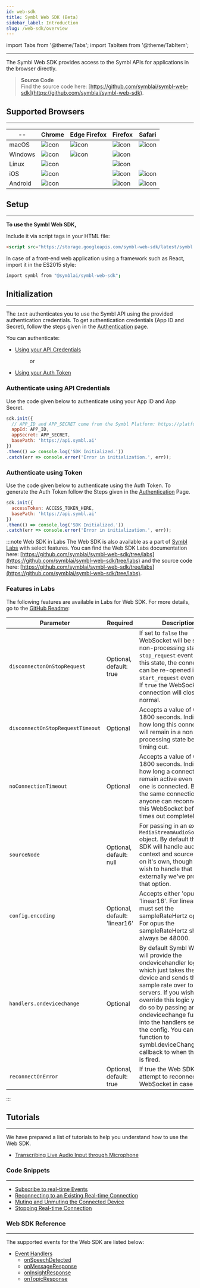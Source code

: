 ```yaml
---
id: web-sdk
title: Symbl Web SDK (Beta)
sidebar_label: Introduction
slug: /web-sdk/overview
---
```

import Tabs from '@theme/Tabs';
import TabItem from '@theme/TabItem';

---

The Symbl Web SDK provides access to the Symbl APIs for applications in the browser directly. 

> **Source Code** <br/>
Find the source code here: [https://github.com/symblai/symbl-web-sdk](https://github.com/symblai/symbl-web-sdk). <br/>


## Supported Browsers
---

 |-- | Chrome | Edge Firefox | Firefox | Safari | 
 | -------| ---------- | ------- | ----- | ------- | 
 | macOS | ![icon](/img/tick-mark.png)| ![icon](/img/tick-mark.png)| ![icon](/img/tick-mark.png) | ![icon](/img/tick-mark.png) |
 | Windows | ![icon](/img/tick-mark.png) | ![icon](/img/tick-mark.png)| ![icon](/img/tick-mark.png) |  |
 | Linux | ![icon](/img/tick-mark.png)|   | ![icon](/img/tick-mark.png) |
 | iOS | ![icon](/img/tick-mark.png)|   | ![icon](/img/tick-mark.png) | ![icon](/img/tick-mark.png) |
 | Android | ![icon](/img/tick-mark.png)|  | ![icon](/img/tick-mark.png) | ![icon](/img/tick-mark.png) |
 
## Setup
---
**To use the Symbl Web SDK,**

Include it via script tags in your HTML file:

```html
<script src="https://storage.googleapis.com/symbl-web-sdk/latest/symbl.min.js"></script>
```
In case of a front-end web application using a framework such as React, import it in the ES2015 style:

```bash
import symbl from "@symblai/symbl-web-sdk";
```

## Initialization
---
The `init` authenticates you to use the Symbl API using the provided authentication credentials. To get authentication credentials (App ID and Secret), follow the steps given in the [Authentication](/docs/developer-tools/authentication#step-1-get-your-api-credentials) page. 

You can authenticate:

- [Using your API Credentials](#authenticate-using-api-credentials) 

&nbsp; &nbsp; &nbsp; &nbsp; &nbsp; &nbsp; &nbsp; &nbsp; or 

- [Using your Auth Token](#authenticate-using-token) 

### Authenticate using API Credentials

Use the code given below to authenticate using your App ID and App Secret. 

```js
sdk.init({
  // APP_ID and APP_SECRET come from the Symbl Platform: https://platform.symbl.ai
  appId: APP_ID,
  appSecret: APP_SECRET,
  basePath: 'https://api.symbl.ai'
})
.then(() => console.log('SDK Initialized.'))
.catch(err => console.error('Error in initialization.', err));
 ```

### Authenticate using Token 

Use the code given below to authenticate using the Auth Token. To generate the Auth Token follow the Steps given in the [Authentication](/docs/developer-tools/authentication#step-2-generate-the-access-token) Page. 

```js
sdk.init({
  accessToken: ACCESS_TOKEN_HERE,
  basePath: 'https://api.symbl.ai'
})
.then(() => console.log('SDK Initialized.'))
.catch(err => console.error('Error in initialization.', err));
```


:::note Web SDK in Labs
The Web SDK is also available as a part of [Symbl Labs](/docs/labs) with select features. You can find the Web SDK Labs documentation here: [https://github.com/symblai/symbl-web-sdk/tree/labs](https://github.com/symblai/symbl-web-sdk/tree/labs) and the source code here: [https://github.com/symblai/symbl-web-sdk/tree/labs](https://github.com/symblai/symbl-web-sdk/tree/labs).

### Features in Labs

The following features are available in Labs for Web SDK. For more details, go to the [GitHub Readme]([https://github.com/symblai/symbl-web-sdk/tree/labs](https://github.com/symblai/symbl-web-sdk/tree/labs)):

| Parameter | Required | Description |
| -------| ---------- | --------- |
|`disconnectonOnStopRequest` | Optional, default: true | If set to `false` the WebSocket will be set to a non-processing state if the `stop_request` event is set. In this state, the connection can be re-opened if the `start_request` event is sent. If `true` the WebSocket connection will close as normal.
|`disconnectOnStopRequestTimeout` | Optional | Accepts a value of 0 to 1800 seconds. Indicates how long this connection will remain in a non-processing state before timing out. |
|`noConnectionTimeout` | Optional | Accepts a value of 0 to 1800 seconds. Indicates how long a connection will remain active even when no one is connected. By using the same connectionId anyone can reconnect to this WebSocket before it times out completely.|
|`sourceNode` | Optional, default: null | For passing in an external `MediaStreamAudioSourceNode` object. By default the Web SDK will handle audio context and source nodes on it's own, though if you wish to handle that externally we've provided that option.|
|`config.encoding` | Optional, default: 'linear16' | Accepts either 'opus' or 'linear16'. For linear16, you must set the sampleRateHertz option. For opus the sampleRateHertz should always be 48000. |
| `handlers.ondevicechange` | Optional | By default Symbl Web SDK will provide the ondevicehandler logic, which just takes the new device and sends the sample rate over to our servers. If you wish to override this logic you can do so by passing an ondevicechange function into the handlers section of the config. You can assign a function to symbl.deviceChanged as a callback to when the event is fired.
| `reconnectOnError` | Optional, default: true | If true the Web SDK will attempt to reconnect to the WebSocket in case of error.

:::

## Tutorials
---
We have prepared a list of tutorials to help you understand how to use the Web SDK.

* [Transcribing Live Audio Input through Microphone](/docs/web-sdk/transcribing-live-audio-through-microphone)


### Code Snippets
---

* [Subscribe to real-time Events](/docs/web-sdk/subscribe-real-time)
* [Reconnecting to an Existing Real-time Connection](/docs/web-sdk/reconnecting-real-time)
* [Muting and Unmuting the Connected Device](/docs/web-sdk/muting-and-unmuting-connected-device)
* [Stopping Real-time Connection](/docs/web-sdk/stopping-real-time)


### Web SDK Reference
---
The supported events for the Web SDK are listed below:

* [Event Handlers](/docs/javascript-sdk/reference#event-handlers-1)
    * [onSpeechDetected](/docs/javascript-sdk/reference#onspeechdetected)
    * [onMessageResponse](/docs/javascript-sdk/reference#onmessageresponse)
    * [onInsightResponse](/docs/javascript-sdk/reference#oninsightresponse)
    * [onTopicResponse](/docs/javascript-sdk/reference#ontopicresponse)

